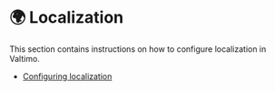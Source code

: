 # 🌍 Localization

This section contains instructions on how to configure localization in Valtimo.

* [Configuring localization](configuring-localization.md)
